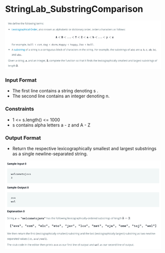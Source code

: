 # StringLab_SubstringComparison

![Definition](/substringcomp.png)

### Input Format

* The first line contains a string denoting s .
* The second line contains an integer denoting n.

### Constraints

* 1 <= s.length() <= 1000
* s contains alpha letters a - z and A - Z

### Output Format

* Return the respective lexicographically smallest and largest substrings as a single newline-separated string.

![Sample Solution](/sample.png)

